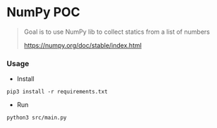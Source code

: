 # NumPy POC

> Goal is to use NumPy lib to collect statics from a list of numbers
>
> https://numpy.org/doc/stable/index.html

### Usage

* Install
```
pip3 install -r requirements.txt
```

* Run
```
python3 src/main.py
```